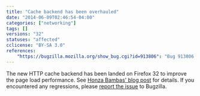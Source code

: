 ```yaml
---
title: "Cache backend has been overhauled"
date: "2014-06-09T02:46:54-04:00"
categories: ["networking"]
tags: []
versions: "32"
statuses: "affected"
cclicense: "BY-SA 3.0"
references:
    "https://bugzilla.mozilla.org/show_bug.cgi?id=913806": "Bug 913806 – Turn HTTP cache v2 on by default on all products"
---
```

The new HTTP cache backend has been landed on Firefox 32 to improve the page load performance. See [Honza Bambas' blog post](http://www.janbambas.cz/new-firefox-http-cache-enabled/) for details. If you encountered any regressions, please [report the issue](https://bugzilla.mozilla.org/enter_bug.cgi?product=Core&component=Networking%3A%20Cache) to Bugzilla.
